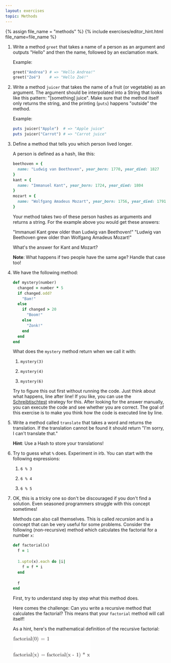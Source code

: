 ```yaml
---
layout: exercises
topic: Methods
---
```


{% assign file_name = "methods" %}
{% include exercises/editor_hint.html file_name=file_name %}

1.  Write a method `greet` that takes a name of a person as an argument and outputs "Hello" and then the name, followed by an exclamation mark.

    Example:

    ```ruby
    greet("Andrea") # => "Hello Andrea!"
    greet("Zoé")    # => "Hello Zoé!"
    ```

2.  Write a method `juicer` that takes the name of a fruit (or vegetable) as an argument. The argument should be interpolated into a String that looks like this pattern: "[something] juice". Make sure that the method itself only returns the string, and the printing (`puts`) happens "outside" the method.

    Example:

    ```ruby
    puts juicer("Apple")  # => "Apple juice"
    puts juicer("Carrot") # => "Carrot juice"
    ```

3.  Define a method that tells you which person lived longer.

    A person is defined as a hash, like this:

    ```ruby
    beethoven = {
      name: "Ludwig van Beethoven", year_born: 1770, year_died: 1827
    }
    kant = {
      name: "Immanuel Kant", year_born: 1724, year_died: 1804
    }
    mozart = {
      name: "Wolfgang Amadeus Mozart", year_born: 1756, year_died: 1791
    }
    ```

    Your method takes two of these person hashes as arguments and returns a string. For the example above you would get these answers:

    "Immanuel Kant grew older than Ludwig van Beethoven!"
    "Ludwig van Beethoven grew older than Wolfgang Amadeus Mozart!"
    
    What's the answer for Kant and Mozart?
    
    __Note__: What happens if two people have the same age? Handle that case too!

4.  We have the following method:

    ```ruby
    def mystery(number)
      changed = number * 5
      if changed.odd?
        "Bam!"
      else
        if changed > 20
          "Boom!"
        else
          "Zonk!"
        end
      end
    end
    ```

    What does the `mystery` method return when we call it with:

    1. `mystery(3)`

    2. `mystery(4)`

    3. `mystery(6)`

    Try to figure this out first without running the code. Just think about what happens, line after line! If you like, you can use the [Schreibtischtest](https://de.wikipedia.org/wiki/Schreibtischtest) strategy for this. After looking for the answer manually, you can execute the code and see whether you are correct. The goal of this exercise is to make you think how the code is executed line by line.

5.  Write a method called `translate` that takes a word and returns the translation. If the translation cannot be found it should return "I'm sorry, I can't translate that."

    __Hint__: Use a Hash to store your translations!

6.  Try to guess what `%` does. Experiment in irb. You can start with the following expressions:

    1. `6 % 3`

    2. `6 % 4`

    3. `6 % 5`

7.  OK, this is a tricky one so don't be discouraged if you don't find a solution. Even seasoned programmers struggle with this concept sometimes!

    Methods can also call themselves. This is called _recursion_ and is a concept that can be very useful for some problems. Consider the following (non-recursive) method which calculates the factorial for a number `x`:

    ```ruby
    def factorial(x)
      f = 1

      1.upto(x).each do |i|
        f = f * i
      end

      f
    end
    ```

    First, try to understand step by step what this method does.

    Here comes the challenge: Can you write a recursive method that calculates the factorial? This means that your `factorial` method will call itself!

    As a hint, here's the mathematical definition of the recursive factorial:

    ![Recursive factorial formula](factorial-recursive-formula.png)
